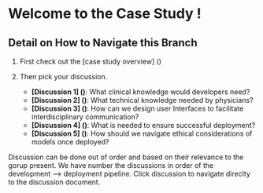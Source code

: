 # Welcome to the Case Study ! 

## Detail on How to Navigate this Branch

1. First check out the [case study overview] ()


2. Then pick your discussion. 
    - **[Discussion 1] ()**: What clinical knowledge would developers need? 
    - **[Discussion 2] ()**: What technical knowledge needed by physicians?
    - **[Discussion 3] ()**: How can we design user Interfaces to facilitate interdisciplinary communication?
    - **[Discussion 4] ()**: What is needed to ensure successful deployment?
    - **[Discussion 5] ()**: How should we navigate ethical considerations of models once deployed?  

Discussion can be done out of order and based on their relevance to the gorup present. We have number the discussions in order of the development --> deployment pipeline. Click discussion to navigate direclty to the discussion document. 

